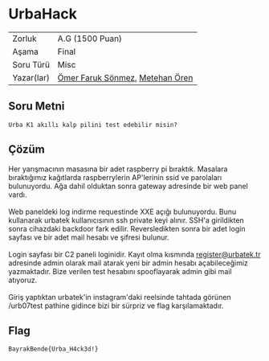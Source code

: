 # UrbaHack

 |    |  |
 | ------------- |-------------|
 | Zorluk        | A.G (1500 Puan)|
 | Aşama         | Final   |
 | Soru Türü     | Misc |
 | Yazar(lar)    | [Ömer Faruk Sönmez](https://github.com/omertheroot), [Metehan Ören](https://github.com/smurfs3) |



## Soru Metni

```
Urba K1 akıllı kalp pilini test edebilir misin?
```

## Çözüm

Her yarışmacının masasına bir adet raspberry pi bıraktık. Masalara bıraktığımız kağıtlarda raspberrylerin AP'lerinin ssid ve parolaları bulunuyordu. Ağa dahil olduktan sonra gateway adresinde bir web panel vardı.
<br><br>
Web paneldeki log indirme requestinde XXE açığı bulunuyordu. Bunu kullanarak urbatek kullanıcısının ssh private keyi alınır.
SSH'a girildikten sonra cihazdaki backdoor fark edilir. Reversledikten sonra bir adet login sayfası ve bir adet mail hesabı ve şifresi bulunur.
<br><br>
Login sayfası bir C2 paneli loginidir. Kayıt olma kısmında register@urbatek.tr adresinde admin olarak mail atarak yeni bir admin hesabı açabileceğimiz yazmaktadır. Bize verilen test hesabını spooflayarak admin gibi mail atıyoruz.
<br><br>
Giriş yaptıktan urbatek'in instagram'daki reelsinde tahtada görünen /urb07test pathine gidince bizi bir sürpriz ve flag karşılamaktadır.

## Flag

```
BayrakBende{Urba_H4ck3d!}
```
